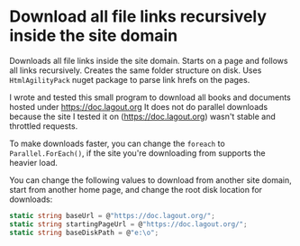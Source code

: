 # Download all file links recursively inside the site domain
Downloads all file links inside the site domain. 
Starts on a page and follows all links recursively.
Creates the same folder structure on disk.
Uses ```HtmlAgilityPack``` nuget package to parse link hrefs on the pages.

I wrote and tested this small program to download all books and documents hosted under https://doc.lagout.org
It does not do parallel downloads because the site I tested it on (https://doc.lagout.org) wasn't stable and throttled requests. 

To make downloads faster, you can change the ```foreach``` to ```Parallel.ForEach()```, if the site you're downloading from supports the heavier load.

You can change the following values to download from another site domain, start from another home page, and change the root disk location for downloads:
```cs
static string baseUrl = @"https://doc.lagout.org/";
static string startingPageUrl = @"https://doc.lagout.org/";
static string baseDiskPath = @"e:\o";
```
